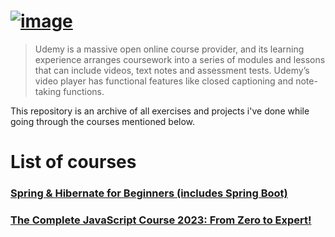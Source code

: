 # [![image](https://upload.wikimedia.org/wikipedia/commons/thumb/e/e3/Udemy_logo.svg/512px-Udemy_logo.svg.png)](https://www.udemy.com/)

> Udemy is a massive open online course provider, and its learning experience arranges coursework into a series of modules and lessons that can include videos, text notes and assessment tests. Udemy’s video player has functional features like closed captioning and note-taking functions.

This repository is an archive of all exercises and projects i've done while going through the courses mentioned below.

# List of courses 

### [Spring & Hibernate for Beginners (includes Spring Boot)](https://github.com/af-marquez/UdemyCourses/blob/main/spring-hibernate/README.md)

### [The Complete JavaScript Course 2023: From Zero to Expert!](https://www.udemy.com/)

